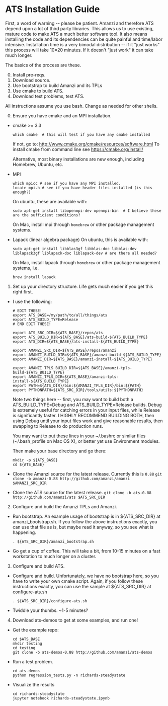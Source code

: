ATS Installation Guide
==================================

First, a word of warning -- please be patient.  Amanzi and therefore ATS depend upon a lot of third party libraries.  This allows us to use existing, mature code to make ATS a much better software tool.  It also means installing the code and its dependencies can be quite painful and time/labor intensive.  Installation time is a very bimodal distribution -- if it "just works" this process will take 10=20 minutes.  If it doesn't "just work" it can take much longer.

The basics of the process are these.

0. Install pre-reqs.
1. Download source.
2. Use bootstrap to build Amanzi and its TPLs
3. Use cmake to build ATS.
4. Download test problems, test ATS.

All instructions assume you use bash.  Change as needed for other shells.

0. Ensure you have cmake and an MPI installation.

  * cmake >= 3.3
    ```
    which cmake  # this will test if you have any cmake installed
    ``` 
    If not, go to: http://www.cmake.org/cmake/resources/software.html
    To install cmake from command line see https://cmake.org/install/
    
    Alternative, most binary installations are new enough, including Homebrew, Ubuntu, etc.
    
  * MPI
    ```
    which mpicc # see if you have any MPI installed.
    locate mpi.h # see if you have header files installed (is this enough?)
    ```
    On ubuntu, these are available with:
    ```
    sudo apt-get install libopenmpi-dev openmpi-bin  # I believe these are the sufficient conditions?
    ```
    On Mac, install mpi through ```homebrew``` or other package management systems.
    
  * Lapack (linear algebra package)
    On ubuntu, this is available with:
    ```
    sudo apt-get install libblas3gf libblas-doc libblas-dev liblapack3gf liblapack-doc liblapack-dev # are there all needed?
    ```
    On Mac, install lapack through ```homebrew``` or other package management systems, i.e.
    ```
    brew install lapack
    ```


1. Set up your directory structure.  Life gets much easier if you get this right first.

  * I use the following:
    ```
    # EDIT THESE!
    export ATS_BASE=/my/path/to/all/things/ats
    export ATS_BUILD_TYPE=Release
    # END EDIT THESE!

    export ATS_SRC_DIR=${ATS_BASE}/repos/ats
    export ATS_BUILD_DIR=${ATS_BASE}/ats-build-${ATS_BUILD_TYPE}
    export ATS_DIR=${ATS_BASE}/ats-install-${ATS_BUILD_TYPE}

    export AMANZI_SRC_DIR=${ATS_BASE}/repos/amanzi
    export AMANZI_BUILD_DIR=${ATS_BASE}/amanzi-build-${ATS_BUILD_TYPE}
    export AMANZI_DIR=${ATS_BASE}/amanzi-install-${ATS_BUILD_TYPE}

    export AMANZI_TPLS_BUILD_DIR=${ATS_BASE}/amanzi-tpls-build-${ATS_BUILD_TYPE}
    export AMANZI_TPLS_DIR=${ATS_BASE}/amanzi-tpls-install-${ATS_BUILD_TYPE}
    export PATH=${ATS_DIR}/bin:${AMANZI_TPLS_DIR}/bin:${PATH}
    export PYTHONPATH=${ATS_SRC_DIR}/tools/utils:${PYTHONPATH}
    ```    

    Note two things here -- first, you may want to build both a ATS_BUILD_TYPE=Debug and ATS_BUILD_TYPE=Release builds.  Debug is extremely useful for catching errors in your input files, while Release is significantly faster.  I HIGHLY RECOMMEND BUILDING BOTH, then using Debug until your input files work and give reasonable results, then swapping to Release to do production runs.

    You may want to put these lines in your ~/.bashrc or similar files (~/.bash_profile on Mac OS X), or better yet use Environment modules.

    Then make your base directory and go there:
    ```
    mkdir -p ${ATS_BASE}
    cd ${ATS_BASE}
    ```

  * Clone the Amanzi source for the latest release.  Currently this is ``0.88``
    ```git clone -b amanzi-0.88 http://github.com/amanzi/amanzi $AMANZI_SRC_DIR```

  * Clone the ATS source for the latest release.
    ```git clone -b ats-0.88 http://github.com/amanzi/ats $ATS_SRC_DIR```


2. Configure and build the Amanzi TPLs and Amanzi.

  * Run bootstrap.  An example usage of bootstrap is in ${ATS_SRC_DIR} at amanzi_bootstrap.sh.  If you follow the above instructions exactly, you can use that file as is, but maybe read it anyway, so you see what is happening.
    ```
    . ${ATS_SRC_DIR}/amanzi_bootstrap.sh
    ```

  * Go get a cup of coffee.  This will take a bit, from 10-15 minutes on a fast workstation to much longer on a cluster.

3. Configure and build ATS.

  * Configure and build.  Unfortunately, we have no bootstrap here, so you have to write your own cmake script.  Again, if you follow these instructions exactly, you can use the sample at ${ATS_SRC_DIR} at configure-ats.sh
    ```
    . ${ATS_SRC_DIR}/configure-ats.sh
    ```

  * Twiddle your thumbs.  ~1-5 minutes?

4. Download ats-demos to get at some examples, and run one!

  * Get the example repo:
    ```
    cd $ATS_BASE
    mkdir testing
    cd testing
    git clone -b ats-demos-0.88 http://github.com/amanzi/ats-demos
    ```

  * Run a test problem.
    ```
    cd ats-demos
    python regression_tests.py -n richards-steadystate
    ```

  * Visualize the results
    ```
    cd richards-steadystate
    jupyter notebook richards-steadystate.ipynb
    ```
   
